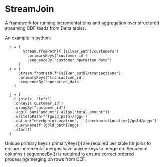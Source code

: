 # StreamJoin

A framework for running incremental joins and aggregation over structured streaming CDF feeds from Delta tables.

An example in python:
```
  c = (
        Stream.fromPath(f'{silver_path}/customers')
          .primaryKeys('customer_id')
          .sequenceBy('customer_operation_date')
      )
  t = (
      Stream.fromPath(f'{silver_path}/transactions')
      .primaryKeys('transaction_id')
      .sequenceBy('operation_date')
    )

  j = (
    t.join(c, 'left')
    .onKeys('customer_id')
    .groupBy("customer_id")
    .agg(F.sum("amount").alias("total_amount"))
    .writeToPath(f'{gold_path}/aggs')
    .option("checkpointLocation", f'{checkpointLocation}/gold/aggs')
    .queryName(f'{gold_path}/aggs')
    .start()
  )
```
Unique primary keys (.primaryKeys()) are required per table for joins to ensure incremental merges have unique keys to merge on.
Sequence columns (.sequenceBy()) is required to ensure correct ordered processing/merging on rows from CDF.
